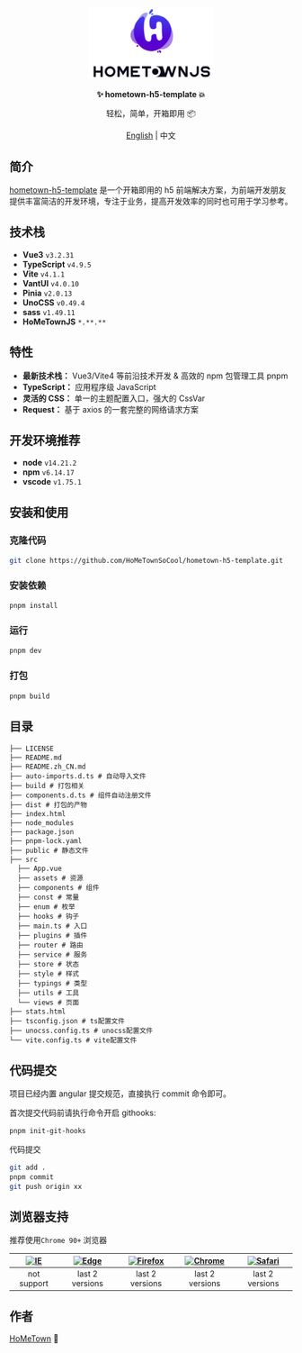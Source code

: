 <p align="center">
  <img width="220px" src="https://github.com/HoMeTownJS/site/blob/main/public/images/logo-vertical.png?raw=true" />
</p>
<p align="center"><b>✨ hometown-h5-template 💥</b></p>
<p align="center">轻松，简单，开箱即用 📦</p>
<p align="center"><a href="README.md">English</a> | 中文</p>

## 简介

[hometown-h5-template](https://github.com/HoMeTownSoCool/hometown-h5-template) 是一个开箱即用的 h5 前端解决方案，为前端开发朋友提供丰富简洁的开发环境，专注于业务，提高开发效率的同时也可用于学习参考。

## 技术栈

- **Vue3** `v3.2.31`
- **TypeScript** `v4.9.5`
- **Vite** `v4.1.1`
- **VantUI** `v4.0.10`
- **Pinia** `v2.0.13`
- **UnoCSS** `v0.49.4`
- **sass** `v1.49.11`
- **HoMeTownJS** `*.**.**`

## 特性

- **最新技术栈：** Vue3/Vite4 等前沿技术开发 & 高效的 npm 包管理工具 pnpm
- **TypeScript：** 应用程序级 JavaScript
- **灵活的 CSS：** 单一的主题配置入口，强大的 CssVar
- **Request：** 基于 axios 的一套完整的网络请求方案

## 开发环境推荐

- **node** `v14.21.2`
- **npm** `v6.14.17`
- **vscode** `v1.75.1`

## 安装和使用

### 克隆代码

```bash
git clone https://github.com/HoMeTownSoCool/hometown-h5-template.git
```

### 安装依赖

```bash
pnpm install
```

### 运行

```bash
pnpm dev
```

### 打包

```bash
pnpm build
```

## 目录

```text
├── LICENSE
├── README.md
├── README.zh_CN.md
├── auto-imports.d.ts # 自动导入文件
├── build # 打包相关
├── components.d.ts # 组件自动注册文件
├── dist # 打包的产物
├── index.html
├── node_modules
├── package.json
├── pnpm-lock.yaml
├── public # 静态文件
├── src
  ├── App.vue
  ├── assets # 资源
  ├── components # 组件
  ├── const # 常量
  ├── enum # 枚举
  ├── hooks # 钩子
  ├── main.ts # 入口
  ├── plugins # 插件
  ├── router # 路由
  ├── service # 服务
  ├── store # 状态
  ├── style # 样式
  ├── typings # 类型
  ├── utils # 工具
  └── views # 页面
├── stats.html
├── tsconfig.json # ts配置文件
├── unocss.config.ts # unocss配置文件
└── vite.config.ts # vite配置文件
```

## 代码提交

项目已经内置 angular 提交规范，直接执行 commit 命令即可。

首次提交代码前请执行命令开启 githooks:

```bash
pnpm init-git-hooks
```

代码提交

```bash
git add .
pnpm commit
git push origin xx
```

## 浏览器支持

推荐使用`Chrome 90+` 浏览器

| [<img src="https://raw.githubusercontent.com/alrra/browser-logos/master/src/archive/internet-explorer_9-11/internet-explorer_9-11_48x48.png" alt="IE" width="24px" height="24px"  />](http://godban.github.io/browsers-support-badges/) | [<img src="https://raw.githubusercontent.com/alrra/browser-logos/master/src/edge/edge_48x48.png" alt=" Edge" width="24px" height="24px" />](http://godban.github.io/browsers-support-badges/) | [<img src="https://raw.githubusercontent.com/alrra/browser-logos/master/src/firefox/firefox_48x48.png" alt="Firefox" width="24px" height="24px" />](http://godban.github.io/browsers-support-badges/) | [<img src="https://raw.githubusercontent.com/alrra/browser-logos/master/src/chrome/chrome_48x48.png" alt="Chrome" width="24px" height="24px" />](http://godban.github.io/browsers-support-badges/) | [<img src="https://raw.githubusercontent.com/alrra/browser-logos/master/src/safari/safari_48x48.png" alt="Safari" width="24px" height="24px" />](http://godban.github.io/browsers-support-badges/) |
| :-------------------------------------------------------------------------------------------------------------------------------------------------------------------------------------------------------------------------------------: | :-------------------------------------------------------------------------------------------------------------------------------------------------------------------------------------------: | :---------------------------------------------------------------------------------------------------------------------------------------------------------------------------------------------------: | :------------------------------------------------------------------------------------------------------------------------------------------------------------------------------------------------: | :------------------------------------------------------------------------------------------------------------------------------------------------------------------------------------------------: |
|                                                                                                               not support                                                                                                               |                                                                                        last 2 versions                                                                                        |                                                                                            last 2 versions                                                                                            |                                                                                          last 2 versions                                                                                           |                                                                                          last 2 versions                                                                                           |

## 作者

[HoMeTown](https://juejin.cn/user/4116184668057390) 🙊
